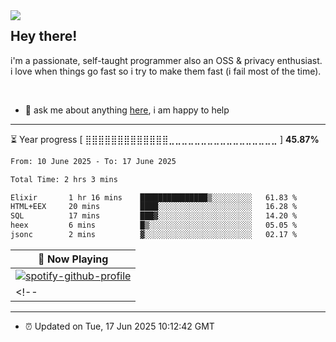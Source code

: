 <img align="left" src="assets/birb.png">

## Hey there!

i'm a passionate, self-taught programmer also an OSS & privacy enthusiast. i love when things go fast so i try to make them fast (i fail most of the time). 

</br>

- 💬 ask me about anything [here](https://github.com/aunsigned/aunsigned/issues), i am happy to help

---

⏳ Year progress [ ⣿⣿⣿⣿⣿⣿⣿⣿⣿⣿⣿⣿⣿⣀⣀⣀⣀⣀⣀⣀⣀⣀⣀⣀⣀⣀⣀⣀⣀⣀ ] **45.87%**

<!--START_SECTION:waka-->

```txt
From: 10 June 2025 - To: 17 June 2025

Total Time: 2 hrs 3 mins

Elixir       1 hr 16 mins    ███████████████▒░░░░░░░░░   61.83 %
HTML+EEX     20 mins         ████░░░░░░░░░░░░░░░░░░░░░   16.28 %
SQL          17 mins         ███▓░░░░░░░░░░░░░░░░░░░░░   14.20 %
heex         6 mins          █▒░░░░░░░░░░░░░░░░░░░░░░░   05.05 %
jsonc        2 mins          ▓░░░░░░░░░░░░░░░░░░░░░░░░   02.17 %
```

<!--END_SECTION:waka-->

| 🎵 Now Playing                                                                                                                 |
| ------------------------------------------------------------------------------------------------------------------------------ |
| [![spotify-github-profile](https://spotify-github-profile.kittinanx.com/api/view?uid=px8z5sqldmqsdd0khq0q8ecd7&cover_image=true&theme=novatorem&show_offline=false&background_color=121212&interchange=false&bar_color=53b14f&bar_color_cover=true)](https://spotify-github-profile.kittinanx.com/api/view?uid=px8z5sqldmqsdd0khq0q8ecd7&redirect=true)
<!-- | <a href="https://status.nmoo.dev/now-playing?open"><img src="https://status.nmoo.dev/now-playing" width="540" height="64"></a> | -->

---

- ⏰ Updated on Tue, 17 Jun 2025 10:12:42 GMT
